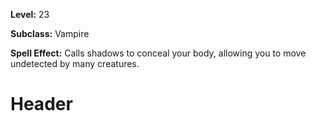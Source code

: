 <!-- TITLE: Spell: Gather Shadows -->
<!-- SUBTITLE:  -->

**Level:** 23

**Subclass:** Vampire

**Spell Effect:** Calls shadows to conceal your body, allowing you to move undetected by many creatures.

# Header
